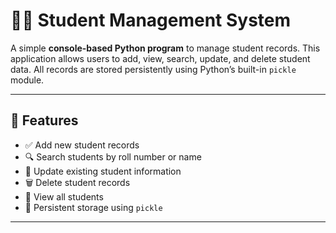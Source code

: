 # 🧑‍🎓 Student Management System

A simple **console-based Python program** to manage student records. This application allows users to add, view, search, update, and delete student data. All records are stored persistently using Python’s built-in `pickle` module.

---

## 🚀 Features

- ✅ Add new student records
- 🔍 Search students by roll number or name
- 📝 Update existing student information
- 🗑️ Delete student records
- 📄 View all students
- 💾 Persistent storage using `pickle`

---

